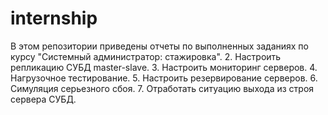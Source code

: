 # internship
В этом репозитории приведены отчеты по выполненных заданиях по курсу "Системный администратор: стажировка".
2.	Настроить репликацию СУБД master-slave.
3.	Настроить мониторинг серверов.
4.	Нагрузочное тестирование.
5.	Настроить резервирование серверов.
6.	Симуляция серьезного сбоя.
7.	Отработать ситуацию выхода из строя сервера СУБД.


